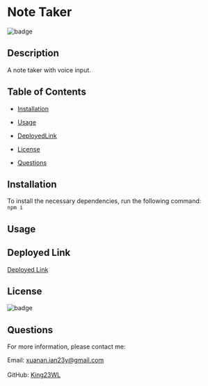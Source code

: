 # Note Taker
  ![badge](https://img.shields.io/github/license/kingwl/note-taker)<br>
  ## Description
  A note taker with voice input.

  ## Table of Contents
  * [Installation](#Installation)
  * [Usage](#Usage)
  * [DeployedLink](#DeployedLink)
  * [License](#License)
  
 
  * [Questions](#Questions)

  ## Installation
  To install the necessary dependencies, run the following command:<br>
  <code>npm i</code>

  ## Usage
  

  ## Deployed Link
  [Deployed Link](https://ez-note-taker.herokuapp.com/)

  ## License
  ![badge](https://img.shields.io/badge/license--brightgreen)

 



  ## Questions
  For more information, please contact me: <br>
  
  Email: xuanan.ian23y@gmail.com   
  </br>GitHub: [King23WL](https://github.com/King23WL)
